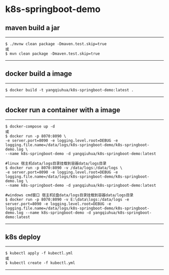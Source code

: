 # k8s-springboot-demo

## maven build a jar

----
	$ ./mvnw clean package -Dmaven.test.skip=true
	或
	$ mvn clean package -Dmaven.test.skip=true
----

## docker build a image

----
	$ docker build -t yangqiuhua/k8s-springboot-demo:latest .
----

## docker run a container with a image

----
    $ docker-compose up -d
    或
    $ docker run -p 8070:8090 \
    -e server.port=8090 -e logging.level.root=DEBUG -e logging.file.name=/data/logs/k8s-springboot-demo/k8s-springboot-demo.log \
    --name k8s-springboot-demo -d yangqiuhua/k8s-springboot-demo:latest
    
	#linux 宿主机data/logs目录挂载到容器data/logs目录
	$ docker run -p 8070:8090 -v /data/logs:/data/logs \
	-e server.port=8090 -e logging.level.root=DEBUG -e logging.file.name=/data/logs/k8s-springboot-demo/k8s-springboot-demo.log \
	--name k8s-springboot-demo -d yangqiuhua/k8s-springboot-demo:latest
	
	#windows cmd窗口 宿主机E盘data/logs目录挂载到容器data/logs目录
	$ docker run -p 8070:8090 -v E:\data\logs:/data/logs -e server.port=8090 -e logging.level.root=DEBUG -e logging.file.name=/data/logs/k8s-springboot-demo/k8s-springboot-demo.log --name k8s-springboot-demo -d yangqiuhua/k8s-springboot-demo:latest
----

## k8s deploy

----
    $ kubectl apply -f kubectl.yml
    或
	$ kubectl create -f kubectl.yml
----

